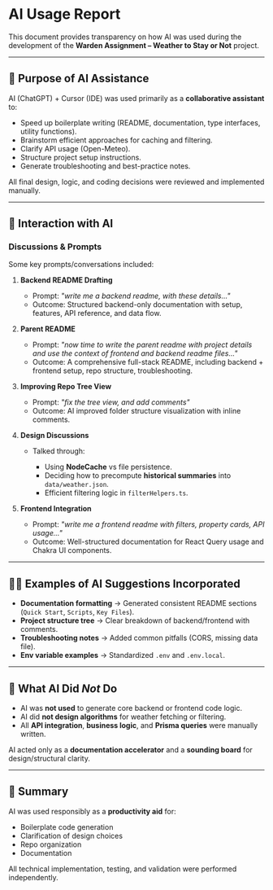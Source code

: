 # AI Usage Report

This document provides transparency on how AI was used during the development of the **Warden Assignment – Weather to Stay or Not** project.

---

## 🎯 Purpose of AI Assistance

AI (ChatGPT) + Cursor (IDE) was used primarily as a **collaborative assistant** to:

* Speed up boilerplate writing (README, documentation, type interfaces, utility functions).
* Brainstorm efficient approaches for caching and filtering.
* Clarify API usage (Open-Meteo).
* Structure project setup instructions.
* Generate troubleshooting and best-practice notes.

All final design, logic, and coding decisions were reviewed and implemented manually.

---

## 🤝 Interaction with AI

### Discussions & Prompts

Some key prompts/conversations included:

1. **Backend README Drafting**

   * Prompt: *"write me a backend readme, with these details..."*
   * Outcome: Structured backend-only documentation with setup, features, API reference, and data flow.

2. **Parent README**

   * Prompt: *"now time to write the parent readme with project details and use the context of frontend and backend readme files..."*
   * Outcome: A comprehensive full-stack README, including backend + frontend setup, repo structure, troubleshooting.

3. **Improving Repo Tree View**

   * Prompt: *"fix the tree view, and add comments"*
   * Outcome: AI improved folder structure visualization with inline comments.

4. **Design Discussions**

   * Talked through:

     * Using **NodeCache** vs file persistence.
     * Deciding how to precompute **historical summaries** into `data/weather.json`.
     * Efficient filtering logic in `filterHelpers.ts`.

5. **Frontend Integration**

   * Prompt: *"write me a frontend readme with filters, property cards, API usage..."*
   * Outcome: Well-structured documentation for React Query usage and Chakra UI components.

---

## 🧑‍💻 Examples of AI Suggestions Incorporated

* **Documentation formatting** → Generated consistent README sections (`Quick Start`, `Scripts`, `Key Files`).
* **Project structure tree** → Clear breakdown of backend/frontend with comments.
* **Troubleshooting notes** → Added common pitfalls (CORS, missing data file).
* **Env variable examples** → Standardized `.env` and `.env.local`.

---

## 📝 What AI Did *Not* Do

* AI was **not used** to generate core backend or frontend code logic.
* AI did **not design algorithms** for weather fetching or filtering.
* All **API integration**, **business logic**, and **Prisma queries** were manually written.

AI acted only as a **documentation accelerator** and a **sounding board** for design/structural clarity.

---

## 📌 Summary

AI was used responsibly as a **productivity aid** for:

* Boilerplate code generation
* Clarification of design choices
* Repo organization
* Documentation

All technical implementation, testing, and validation were performed independently.